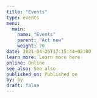 ```yaml
---
title: "Events"
type: events
menu:
  main:
    name: "Events"
    parent: "Act now"
    weight: 70
date: 2021-04-25T17:15:44+02:00
learn_more: Learn more here
online: Online
see_also: See also
published_on: Published on
by: by
draft: false
---
```


